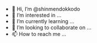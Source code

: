 - 👋 Hi, I’m @shinmendokkodo
- 👀 I’m interested in ...
- 🌱 I’m currently learning ...
- 💞️ I’m looking to collaborate on ...
- 📫 How to reach me ...

<!---
shinmendokkodo/shinmendokkodo is a ✨ special ✨ repository because its `README.md` (this file) appears on your GitHub profile.
You can click the Preview link to take a look at your changes.
--->
